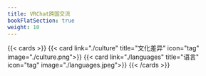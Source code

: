 ```yaml
---
title: VRChat跨国交流
bookFlatSection: true
weight: 10
---
```


{{< cards >}}
  {{< card link="./culture" title="文化差异" icon="tag" image="./culture.png">}}
  {{< card link="./languages" title="语言" icon="tag" image="./languages.jpeg">}}
{{< /cards >}}